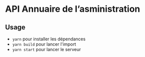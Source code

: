 # API Annuaire de l’asministration

## Usage

* `yarn` pour installer les dépendances
* `yarn build` pour lancer l'import
* `yarn start` pour lancer le serveur
